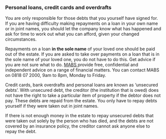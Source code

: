 ###  Personal loans, credit cards and overdrafts

You are only responsible for those debts that you yourself have signed for. If
you are having difficulty making repayments on a loan in your own name or in
joint names, you should let the company know what has happened and ask for
time to work out what you can afford, given your changed circumstances.

Repayments on a loan **in the sole name** of your loved one should be paid out
of the estate. If you are asked to take over payments on a loan that is in the
sole name of your loved one, you do not have to do this. Get advice if you are
not sure what to do. [ MABS ](https://www.mabs.ie/en/) provide free,
confidential and independent advice on a range of financial matters. You can
contact MABS on 0818 07 2000, 9am to 8pm, Monday to Friday.

Credit cards, bank overdrafts and personal loans are known as ‘unsecured
debts’. With unsecured debt, the creditor (the institution that is owed) does
not have the right to take a particular item of property if the debtor does
not pay. These debts are repaid from the estate. You only have to repay debts
yourself if they were taken out in joint names.

If there is not enough money in the estate to repay unsecured debts that were
taken out solely by the person who has died, and the debts are not covered by
an insurance policy, the creditor cannot ask anyone else to repay the debt.
